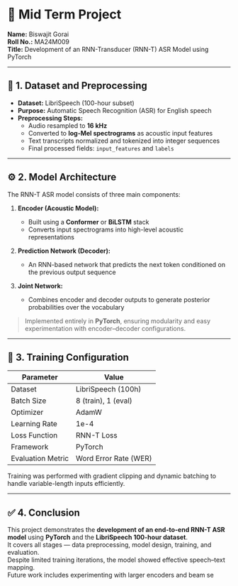 # 📝 Mid Term Project 
**Name:** Biswajit Gorai  
**Roll No.:** MA24M009  
**Title:** Development of an RNN-Transducer (RNN-T) ASR Model using PyTorch  

---

## 📁 1. Dataset and Preprocessing  

- **Dataset:** LibriSpeech (100-hour subset)  
- **Purpose:** Automatic Speech Recognition (ASR) for English speech  
- **Preprocessing Steps:**  
  - Audio resampled to **16 kHz**  
  - Converted to **log-Mel spectrograms** as acoustic input features  
  - Text transcripts normalized and tokenized into integer sequences  
  - Final processed fields: `input_features` and `labels`

---

## ⚙️ 2. Model Architecture  

The RNN-T ASR model consists of three main components:

1. **Encoder (Acoustic Model):**  
   - Built using a **Conformer** or **BiLSTM** stack  
   - Converts input spectrograms into high-level acoustic representations  

2. **Prediction Network (Decoder):**  
   - An RNN-based network that predicts the next token conditioned on the previous output sequence  

3. **Joint Network:**  
   - Combines encoder and decoder outputs to generate posterior probabilities over the vocabulary  

> Implemented entirely in **PyTorch**, ensuring modularity and easy experimentation with encoder–decoder configurations.

---

## 🧮 3. Training Configuration  

| Parameter | Value |
|------------|--------|
| Dataset | LibriSpeech (100h) |
| Batch Size | 8 (train), 1 (eval) |
| Optimizer | AdamW |
| Learning Rate | 1e-4 |
| Loss Function | RNN-T Loss |
| Framework | PyTorch |
| Evaluation Metric | Word Error Rate (WER) |

Training was performed with gradient clipping and dynamic batching to handle variable-length inputs efficiently.

---



## ✅ 4. Conclusion  

This project demonstrates the **development of an end-to-end RNN-T ASR model** using **PyTorch** and the **LibriSpeech 100-hour dataset**.  
It covers all stages — data preprocessing, model design, training, and evaluation.  
Despite limited training iterations, the model showed effective speech–text mapping.  
Future work includes experimenting with larger encoders and beam se
